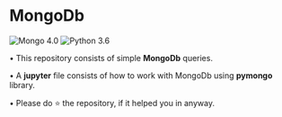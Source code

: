 # MongoDb
![Mongo 4.0](https://img.shields.io/badge/Mongo-4.0-brightgreen.svg) ![Python 3.6](https://img.shields.io/badge/Python-3.6-brightgreen.svg) 

• This repository consists of simple __MongoDb__ queries.

• A __jupyter__ file consists of how to work with MongoDb using __pymongo__ library.

• Please do ⭐ the repository, if it helped you in anyway.


